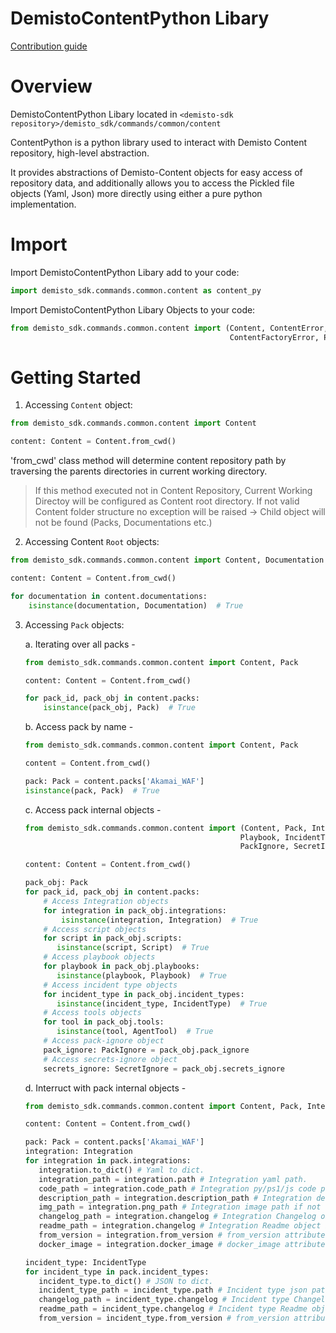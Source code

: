 # DemistoContentPython Libary

[Contribution guide](docs/CONTRIBUTION.md)

# Overview
DemistoContentPython Libary located in `<demisto-sdk repository>/demisto_sdk/commands/common/content`

ContentPython is a python library used to interact with Demisto Content repository, high-level abstraction.

It provides abstractions of Demisto-Content objects for easy access of repository data, and additionally allows you to access the Pickled file objects (Yaml, Json) more directly using either a pure python implementation.

# Import

Import DemistoContentPython Libary add to your code:

```python
import demisto_sdk.commands.common.content as content_py
```

Import DemistoContentPython Libary Objects to your code:
```python
from demisto_sdk.commands.common.content import (Content, ContentError,
                                                 ContentFactoryError, Pack)
```

# Getting Started

1. Accessing `Content` object:

```python
from demisto_sdk.commands.common.content import Content

content: Content = Content.from_cwd()
```

'from_cwd' class method will determine content repository path by traversing the parents directories in current working directory.

> If this method executed not in Content Repository, Current Working Directoy will be configured as Content root directory.
> If not valid Content folder structure no exception will be raised -> Child object will not be found (Packs, Documentations etc.)

2. Accessing Content `Root` objects:

```python
from demisto_sdk.commands.common.content import Content, Documentation

content: Content = Content.from_cwd()

for documentation in content.documentations:
    isinstance(documentation, Documentation)  # True
```

3. Accessing `Pack` objects:

    a. Iterating over all packs -

    ```python
    from demisto_sdk.commands.common.content import Content, Pack

    content: Content = Content.from_cwd()

    for pack_id, pack_obj in content.packs:
        isinstance(pack_obj, Pack)  # True
    ```

    b. Access pack by name -

    ```python
    from demisto_sdk.commands.common.content import Content, Pack

    content = Content.from_cwd()

    pack: Pack = content.packs['Akamai_WAF']
    isinstance(pack, Pack)  # True
    ```

   c. Access pack internal objects -

   ```python
   from demisto_sdk.commands.common.content import (Content, Pack, Integration, Script,
                                                   Playbook, IncidentType, AgentTool,
                                                   PackIgnore, SecretIgnore)

   content: Content = Content.from_cwd()

   pack_obj: Pack
   for pack_id, pack_obj in content.packs:
       # Access Integration objects
       for integration in pack_obj.integrations:
           isinstance(integration, Integration)  # True
       # Access script objects
       for script in pack_obj.scripts:
          isinstance(script, Script)  # True
       # Access playbook objects
       for playbook in pack_obj.playbooks:
          isinstance(playbook, Playbook)  # True
       # Access incident type objects
       for incident_type in pack_obj.incident_types:
          isinstance(incident_type, IncidentType)  # True
       # Access tools objects
       for tool in pack_obj.tools:
          isinstance(tool, AgentTool)  # True
       # Access pack-ignore object
       pack_ignore: PackIgnore = pack_obj.pack_ignore
       # Access secrets-ignore object
       secrets_ignore: SecretIgnore = pack_obj.secrets_ignore
   ```

   d. Interruct with pack internal objects -

   ```python
   from demisto_sdk.commands.common.content import Content, Pack, Integration, IncidentType

   content: Content = Content.from_cwd()

   pack: Pack = content.packs['Akamai_WAF']
   integration: Integration
   for integration in pack.integrations:
      integration.to_dict() # Yaml to dict.
      integration_path = integration.path # Integration yaml path.
      code_path = integration.code_path # Integration py/ps1/js code path if not unified else None.
      description_path = integration.description_path # Integration description path if not unified else None.
      img_path = integration.png_path # Integration image path if not unified else None.
      changelog_path = integration.changelog # Integration Changelog object if not defined None.
      readme_path = integration.changelog # Integration Readme object if not defined None.
      from_version = integration.from_version # from_version attribute in Yaml/JSON
      docker_image = integration.docker_image # docker_image attribute in Yaml/JSON

   incident_type: IncidentType
   for incident_type in pack.incident_types:
      incident_type.to_dict() # JSON to dict.
      incident_type_path = incident_type.path # Incident type json path.
      changelog_path = incident_type.changelog # Incident type Changelog object if not defined None.
      readme_path = incident_type.changelog # Incident type Readme object if not defined None.
      from_version = incident_type.from_version # from_version attribute in JSON
   ```
